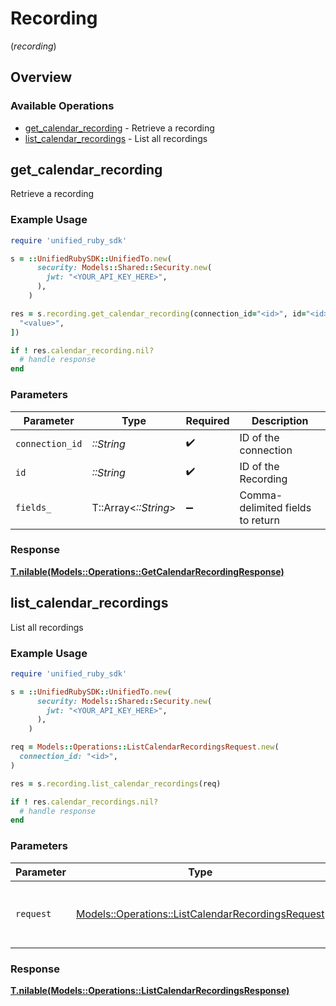 # Recording
(*recording*)

## Overview

### Available Operations

* [get_calendar_recording](#get_calendar_recording) - Retrieve a recording
* [list_calendar_recordings](#list_calendar_recordings) - List all recordings

## get_calendar_recording

Retrieve a recording

### Example Usage

```ruby
require 'unified_ruby_sdk'

s = ::UnifiedRubySDK::UnifiedTo.new(
      security: Models::Shared::Security.new(
        jwt: "<YOUR_API_KEY_HERE>",
      ),
    )

res = s.recording.get_calendar_recording(connection_id="<id>", id="<id>", fields_=[
  "<value>",
])

if ! res.calendar_recording.nil?
  # handle response
end

```

### Parameters

| Parameter                        | Type                             | Required                         | Description                      |
| -------------------------------- | -------------------------------- | -------------------------------- | -------------------------------- |
| `connection_id`                  | *::String*                       | :heavy_check_mark:               | ID of the connection             |
| `id`                             | *::String*                       | :heavy_check_mark:               | ID of the Recording              |
| `fields_`                        | T::Array<*::String*>             | :heavy_minus_sign:               | Comma-delimited fields to return |

### Response

**[T.nilable(Models::Operations::GetCalendarRecordingResponse)](../../models/operations/getcalendarrecordingresponse.md)**



## list_calendar_recordings

List all recordings

### Example Usage

```ruby
require 'unified_ruby_sdk'

s = ::UnifiedRubySDK::UnifiedTo.new(
      security: Models::Shared::Security.new(
        jwt: "<YOUR_API_KEY_HERE>",
      ),
    )

req = Models::Operations::ListCalendarRecordingsRequest.new(
  connection_id: "<id>",
)

res = s.recording.list_calendar_recordings(req)

if ! res.calendar_recordings.nil?
  # handle response
end

```

### Parameters

| Parameter                                                                                                     | Type                                                                                                          | Required                                                                                                      | Description                                                                                                   |
| ------------------------------------------------------------------------------------------------------------- | ------------------------------------------------------------------------------------------------------------- | ------------------------------------------------------------------------------------------------------------- | ------------------------------------------------------------------------------------------------------------- |
| `request`                                                                                                     | [Models::Operations::ListCalendarRecordingsRequest](../../models/operations/listcalendarrecordingsrequest.md) | :heavy_check_mark:                                                                                            | The request object to use for the request.                                                                    |

### Response

**[T.nilable(Models::Operations::ListCalendarRecordingsResponse)](../../models/operations/listcalendarrecordingsresponse.md)**

